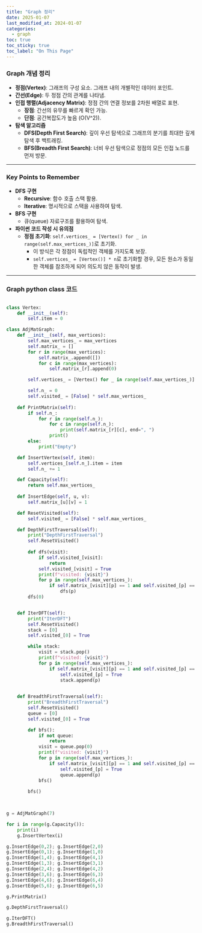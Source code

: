 ```yaml
---
title: "Graph 정리"
date: 2025-01-07
last_modified_at: 2024-01-07
categories:
  - graph
toc: true
toc_sticky: true
toc_label: "On This Page"
---
```


### Graph 개념 정리
- **정점(Vertex)**: 그래프의 구성 요소. 그래프 내의 개별적인 데이터 포인트.
- **간선(Edge)**: 두 정점 간의 관계를 나타냄.
- **인접 행렬(Adjacency Matrix)**: 정점 간의 연결 정보를 2차원 배열로 표현.
  - **장점**: 간선의 유무를 빠르게 확인 가능.
  - **단점**: 공간복잡도가 높음 \(O(V^2)\).
- **탐색 알고리즘**
  - **DFS(Depth First Search)**: 깊이 우선 탐색으로 그래프의 분기를 최대한 깊게 탐색 후 백트래킹.
  - **BFS(Breadth First Search)**: 너비 우선 탐색으로 정점의 모든 인접 노드를 먼저 방문.

---

### Key Points to Remember
- **DFS 구현**
  - **Recursive**: 함수 호출 스택 활용.
  - **Iterative**: 명시적으로 스택을 사용하여 탐색.
- **BFS 구현**
  - 큐(queue) 자료구조를 활용하여 탐색.
- **파이썬 코드 작성 시 유의점**
  - **정점 초기화**: `self.vertices_ = [Vertex() for _ in range(self.max_vertices_)]`로 초기화.
    - 이 방식은 각 정점이 독립적인 객체를 가지도록 보장.
    - `self.vertices_ = [Vertex()] * n`로 초기화할 경우, 모든 원소가 동일한 객체를 참조하게 되어 의도치 않은 동작이 발생.

---
### Graph python class 코드
```python

class Vertex:
    def __init__(self):
        self.item = 0

class AdjMatGraph:
    def __init__(self, max_vertices):
        self.max_vertices_ = max_vertices
        self.matrix_ = []
        for r in range(max_vertices):
            self.matrix_.append([])
            for c in range(max_vertices):
                self.matrix_[r].append(0)

        self.vertices_ = [Vertex() for _ in range(self.max_vertices_)]

        self.n_ = 0
        self.visited_ = [False] * self.max_vertices_
    
    def PrintMatrix(self):
        if self.n_:
            for r in range(self.n_):
                for c in range(self.n_):
                    print(self.matrix_[r][c], end=", ")
                print()
        else:
            print("Empty")

    def InsertVertex(self, item):
        self.vertices_[self.n_].item = item
        self.n_ += 1

    def Capacity(self):
        return self.max_vertices_
    
    def InsertEdge(self, u, v):
        self.matrix_[u][v] = 1

    def ResetVisited(self):
        self.visited_ = [False] * self.max_vertices_

    def DepthFirstTraversal(self):
        print("DepthFirstTraversal")
        self.ResetVisited()
    
        def dfs(visit):
            if self.visited_[visit]:
                return
            self.visited_[visit] = True
            print(f"visited: {visit}")
            for p in range(self.max_vertices_):
                if self.matrix_[visit][p] == 1 and self.visited_[p] == False:
                    dfs(p)
        dfs(0)


    def IterDFT(self):
        print("IterDFT")
        self.ResetVisited()
        stack = [0]
        self.visited_[0] = True

        while stack:
            visit = stack.pop()
            print(f"visited: {visit}")
            for p in range(self.max_vertices_):
                if self.matrix_[visit][p] == 1 and self.visited_[p] == False:
                    self.visited_[p] = True
                    stack.append(p)
            

    def BreadthFirstTraversal(self):
        print("BreadthFirstTraversal")
        self.ResetVisited()
        queue = [0]
        self.visited_[0] = True

        def bfs():
            if not queue:
                return
            visit = queue.pop(0)
            print(f"visited: {visit}")
            for p in range(self.max_vertices_):
                if self.matrix_[visit][p] == 1 and self.visited_[p] == False:
                    self.visited_[p] = True
                    queue.append(p)
            bfs()
            
        bfs()

    

g = AdjMatGraph(7)

for i in range(g.Capacity()):
    print(i)
    g.InsertVertex(i)

g.InsertEdge(0,2); g.InsertEdge(2,0)
g.InsertEdge(0,1); g.InsertEdge(1,0)
g.InsertEdge(1,4); g.InsertEdge(4,1)
g.InsertEdge(1,3); g.InsertEdge(3,1)
g.InsertEdge(2,4); g.InsertEdge(4,2)
g.InsertEdge(3,6); g.InsertEdge(6,3)
g.InsertEdge(4,6); g.InsertEdge(6,4)
g.InsertEdge(5,6); g.InsertEdge(6,5)

g.PrintMatrix()

g.DepthFirstTraversal()

g.IterDFT()
g.BreadthFirstTraversal()
```
